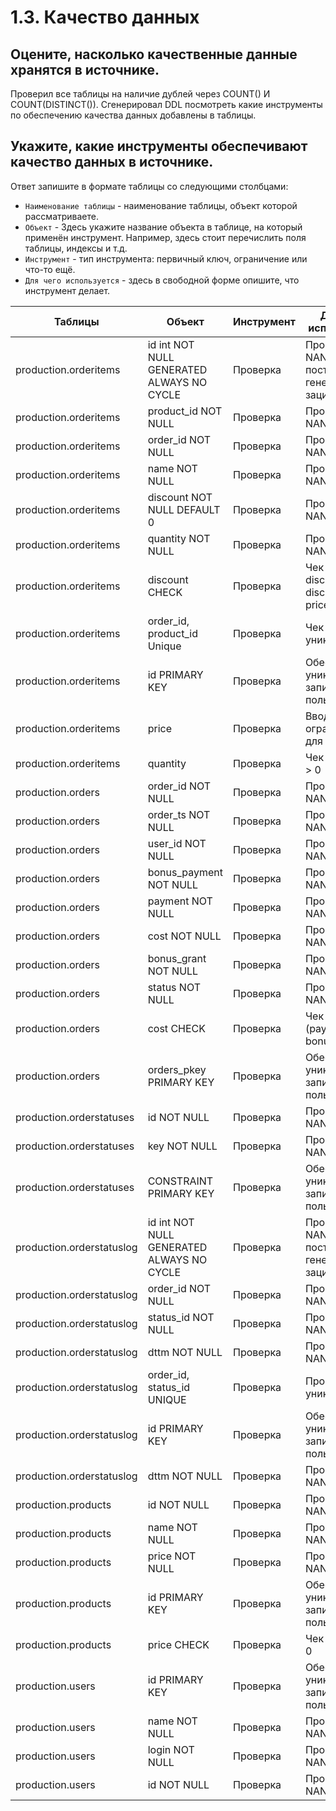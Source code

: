 # 1.3. Качество данных

## Оцените, насколько качественные данные хранятся в источнике.
Проверил все таблицы на наличие дублей через COUNT() И COUNT(DISTINCT()). Сгенерировал DDL посмотреть какие инструменты по обеспечению качества данных добавлены в таблицы.

## Укажите, какие инструменты обеспечивают качество данных в источнике.
Ответ запишите в формате таблицы со следующими столбцами:
- `Наименование таблицы` - наименование таблицы, объект которой рассматриваете.
- `Объект` - Здесь укажите название объекта в таблице, на который применён инструмент. Например, здесь стоит перечислить поля таблицы, индексы и т.д.
- `Инструмент` - тип инструмента: первичный ключ, ограничение или что-то ещё.
- `Для чего используется` - здесь в свободной форме опишите, что инструмент делает.

| Таблицы                   | Объект                                    | Инструмент | Для чего используется                              |
| ---------------------     | ----------------------------------------- | -----------| -------------------------------------------------  |
| production.orderitems     | id int NOT NULL GENERATED ALWAYS NO CYCLE | Проверка   | Проверка на NAN, постоянную генерацияю, зацикленн. |
| production.orderitems     | product_id NOT NULL                       | Проверка   | Проверка на NAN                                    |
| production.orderitems     | order_id NOT NULL                         | Проверка   | Проверка на NAN                                    |
| production.orderitems     | name NOT NULL                             | Проверка   | Проверка на NAN                                    |
| production.orderitems     | discount NOT NULL DEFAULT 0               | Проверка   | Проверка на NAN                                    |
| production.orderitems     | quantity NOT NULL                         | Проверка   | Проверка на NAN                                    |
| production.orderitems     | discount CHECK                            | Проверка   | Чек на discount > 0 и discount <= price            |
| production.orderitems     | order_id, product_id Unique               | Проверка   | Чек на уникальность                                |
| production.orderitems     | id PRIMARY KEY                            | Проверка   | Обеспечивает уникальность записей о пользователях  |
| production.orderitems     | price                                     | Проверка   | Ввод ограничений для данных                        |
| production.orderitems     | quantity                                  | Проверка   | Чек на quantity > 0                                |
| production.orders         | order_id NOT NULL                         | Проверка   | Проверка на NAN                                    |
| production.orders         | order_ts NOT NULL                         | Проверка   | Проверка на NAN                                    |
| production.orders         | user_id NOT NULL                          | Проверка   | Проверка на NAN                                    |
| production.orders         | bonus_payment NOT NULL                    | Проверка   | Проверка на NAN                                    |
| production.orders         | payment NOT NULL                          | Проверка   | Проверка на NAN                                    |
| production.orders         | cost NOT NULL                             | Проверка   | Проверка на NAN                                    |
| production.orders         | bonus_grant NOT NULL                      | Проверка   | Проверка на NAN                                    |
| production.orders         | status NOT NULL                           | Проверка   | Проверка на NAN                                    |
| production.orders         | cost CHECK                                | Проверка   | Чек на cost = (payment + bonus_payment             |
| production.orders         | orders_pkey PRIMARY KEY                   | Проверка   | Обеспечивает уникальность записей о пользователях  |
| production.orderstatuses  | id NOT NULL                               | Проверка   | Проверка на NAN                                    |
| production.orderstatuses  | key NOT NULL                              | Проверка   | Проверка на NAN                                    |
| production.orderstatuses  | CONSTRAINT PRIMARY KEY                    | Проверка   | Обеспечивает уникальность записей о пользователях  |
| production.orderstatuslog | id int NOT NULL GENERATED ALWAYS NO CYCLE | Проверка   | Проверка на NAN, постоянную генерацияю, зацикленн. |
| production.orderstatuslog | order_id NOT NULL                         | Проверка   | Проверка на NAN                                    |
| production.orderstatuslog | status_id NOT NULL                        | Проверка   | Проверка на NAN                                    |
| production.orderstatuslog | dttm NOT NULL                             | Проверка   | Проверка на NAN                                    |
| production.orderstatuslog | order_id, status_id UNIQUE                | Проверка   | Проверка на уникальность                           |
| production.orderstatuslog | id PRIMARY KEY                            | Проверка   | Обеспечивает уникальность записей о пользователях  |
| production.orderstatuslog | dttm NOT NULL                             | Проверка   | Проверка на NAN                                    |
| production.products       | id NOT NULL                               | Проверка   | Проверка на NAN                                    |
| production.products       | name NOT NULL                             | Проверка   | Проверка на NAN                                    |
| production.products       | price NOT NULL                            | Проверка   | Проверка на NAN                                    |
| production.products       | id PRIMARY KEY                            | Проверка   | Обеспечивает уникальность записей о пользователях  |
| production.products       | price CHECK                               | Проверка   | Чек на price >= 0                                  |
| production.users          | id PRIMARY KEY                            | Проверка   | Обеспечивает уникальность записей о пользователях  |
| production.users          | name NOT NULL                             | Проверка   | Проверка на NAN                                    |
| production.users          | login NOT NULL                            | Проверка   | Проверка на NAN                                    |
| production.users          | id   NOT NULL                             | Проверка   | Проверка на NAN                                    |